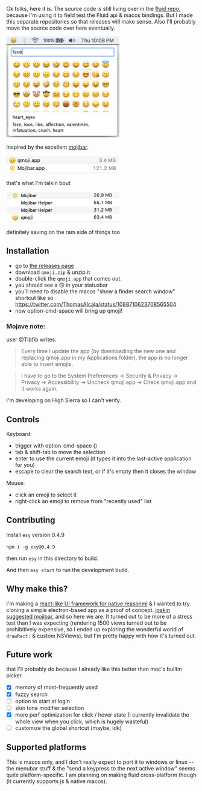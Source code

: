 Ok folks, here it is. The source code is still living over in the [fluid repo](https://github.com/jaredly/fluid/tree/master/src/qmoji), because I'm using it to field test the Fluid api & macos bindings. But I made this separate repositories so that releases will make sense. Also I'll probably move the source code over here eventually.

<img src="screenshot.png" width="300px">

Inspired by the excellent [mojibar](https://github.com/muan/mojibar).

<img src="sizes.png" width="300px">

that's what I'm talkin bout

<img src="memory.png" width="300px" >

definitely saving on the ram side of things too

## Installation

- go to [the releases page](https://github.com/jaredly/qmoji/releases)
- download `qmoji.zip` & unzip it
- double-click the `qmoji.app` that comes out.
- you should see a 🙃 in your statusbar
- you'll need to disable the macos "show a finder search window" shortcut like so https://twitter.com/ThomasAlcala/status/1088710623708565504
- now option-cmd-space will bring up qmoji!

### Mojave note:

user @Tibfib writes:

> Every time I update the app (by downloading the new one and replacing qmoji.app in my Applications folder), the app is no longer able to insert emojis.

> I have to go to the System Preferences -> Security & Privacy -> Privacy -> Accessibility -> Uncheck qmoji.app -> Check qmoji.app and it works again.

I'm developing on High Sierra so I can't verify.

## Controls

Keyboard:
- trigger with option-cmd-space ()
- tab & shift-tab to move the selection
- enter to use the current emoji (it types it into the last-active application for you)
- escape to clear the search text, or if it's empty then it closes the window

Mouse:
- click an emoji to select it
- right-click an emoji to remove from "recently used" list

## Contributing

Install `esy` version 0.4.9

`npm i -g esy@0.4.9`

then run `esy` in this directory to build.

And then `esy start` to run the development build.

## Why make this?
I'm making a [react-like UI framework for native reasonml](https://github.com/jaredly/fluid) & I wanted to try cloning a simple electron-based app as a proof of concept. [joakin suggested mojibar](https://twitter.com/joakin/status/1084898563082125312), and so here we are. It turned out to be more of a stress test than I was expecting (rendering 1500 views turned out to be prohibitively expensive, so I ended up exploring the wonderful world of `drawRect:` & custom NSViews), but I'm pretty happy with how it's turned out.

## Future work
that I'll probably do because I already like this better than mac's builtin picker

- [x] memory of most-frequently used
- [x] fuzzy search
- [ ] option to start at login
- [ ] skin tone modifier selection
- [x] more perf optimization for click / hover state (I currently invalidate the whole view when you click, which is hugely wasteful)
- [ ] customize the global shortcut (maybe, idk)

## Supported platforms

This is macos only, and I don't really expect to port it to windows or linux -- the menubar stuff & the "send a keypress to the next active window" seems quite platform-specific. I am planning on making fluid cross-platform though (it currently supports js & native macos).
